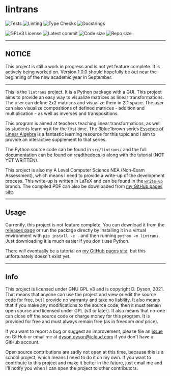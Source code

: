 # lintrans

![Tests](https://github.com/DoctorDalek1963/lintrans/actions/workflows/tests.yaml/badge.svg)
![Linting](https://github.com/DoctorDalek1963/lintrans/actions/workflows/linting.yaml/badge.svg)
![Type Checks](https://github.com/DoctorDalek1963/lintrans/actions/workflows/type_checks.yaml/badge.svg)
![Docstrings](https://github.com/DoctorDalek1963/lintrans/actions/workflows/docstrings.yaml/badge.svg)

![GPLv3 License](https://img.shields.io/github/license/DoctorDalek1963/lintrans?style=flat-square)
![Latest commit](https://img.shields.io/github/last-commit/DoctorDalek1963/lintrans?style=flat-square)
![Code size](https://img.shields.io/github/languages/code-size/DoctorDalek1963/lintrans?style=flat-square)
![Repo size](https://img.shields.io/github/repo-size/DoctorDalek1963/lintrans?style=flat-square)

---

## NOTICE
This project is still a work in progress and is not yet feature complete. It is actively being worked on.
Version 1.0.0 should hopefully be out near the beginning of the new academic year in September.

---

This is the `lintrans` project. It is a Python package with a GUI. This project aims to provide an easy way to
visualize matrices as linear transformations. The user can define 2x2 matrices and visualize them in 2D
space. The user can also visualize compositions of defined matrices - addition and multiplication - as well
as inverses and transpositions.

This program is aimed at teachers teaching linear transformations, as well as students learning it for the
first time. The 3blue1brown series [Essence of Linear Algebra](https://www.youtube.com/watch?v=fNk_zzaMoSs&list=PLZHQObOWTQDPD3MizzM2xVFitgF8hE_ab)
is a fantastic learning resource for this topic and I aim to provide an interactive supplement to that series.

The Python source code can be found in `src/lintrans/` and the full documentation can be found on [readthedocs.io](https://lintrans.readthedocs.io/en/stable/)
along with the tutorial (NOT YET WRITTEN).

This project is also my A Level Computer Science NEA (Non-Exam Assessment), which means I need to provide a
write-up of the development process. This write-up is written in LaTeX and can be found in the
[`write-up`](https://github.com/DoctorDalek1963/lintrans/tree/write-up) branch. The compiled PDF can also be
downloaded from [my GitHub pages site](https://doctordalek1963.github.io/lintrans).

---

## Usage

Currently, this project is not feature complete. You can download it from the [releases page](https://github.com/DoctorDalek1963/lintrans/releases/latest)
or run the package directly by installing it in a virtual environment with `pip install -e .` and then running
`python -m lintrans`. Just downloading it is much easier if you don't use Python.

There will eventually be a tutorial on [my GitHub pages site](https://doctordalek1963.github.io/lintrans/tutorial),
but this unfortunately doesn't exist yet.

---

## Info

This project is licensed under GNU GPL v3 and is copyright D. Dyson, 2021. That means that anyone can use the
project and view or edit the source code for free, but I provide no warranty and take no liability. It also
means that if you make any modifications to the source code, then it must remain open source and licensed under
GPL (v3 or later). It also means that no-one can close off the source code or charge money for this program. It
is provided for free and must always remain free (as in freedom *and* price).

If you want to report a bug or suggest an improvement, please file an [issue](https://github.com/DoctorDalek1963/lintrans/issues/new)
on GitHub or email me at [dyson.dyson@icloud.com](mailto:dyson.dyson@icloud.com) if you don't have a GitHub account.

Open source contributions are sadly not open at this time, because this is a school project, which means I need
to do it on my own. If you want to contribute to this project and make it better in the future, just email me
and I'll notify you when I can open the project to other contributors.
